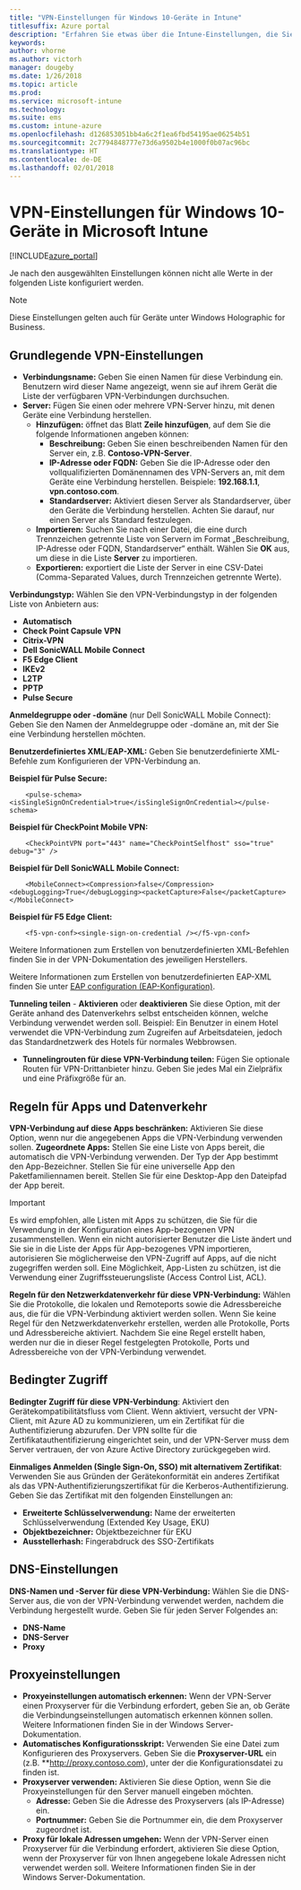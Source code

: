 ```yaml
---
title: "VPN-Einstellungen für Windows 10-Geräte in Intune"
titlesuffix: Azure portal
description: "Erfahren Sie etwas über die Intune-Einstellungen, die Sie zum Konfigurieren von VPN-Verbindungen auf Windows 10-Geräten verwenden können.\""
keywords: 
author: vhorne
ms.author: victorh
manager: dougeby
ms.date: 1/26/2018
ms.topic: article
ms.prod: 
ms.service: microsoft-intune
ms.technology: 
ms.suite: ems
ms.custom: intune-azure
ms.openlocfilehash: d126853051bb4a6c2f1ea6fbd54195ae06254b51
ms.sourcegitcommit: 2c7794848777e73d6a9502b4e1000f0b07ac96bc
ms.translationtype: HT
ms.contentlocale: de-DE
ms.lasthandoff: 02/01/2018
---
```

# <a name="vpn-settings-for-windows-10-devices-in-microsoft-intune"></a>VPN-Einstellungen für Windows 10-Geräte in Microsoft Intune

[!INCLUDE[azure_portal](./includes/azure_portal.md)]

Je nach den ausgewählten Einstellungen können nicht alle Werte in der folgenden Liste konfiguriert werden.

> [!NOTE]
> Diese Einstellungen gelten auch für Geräte unter Windows Holographic for Business.


## <a name="base-vpn-settings"></a>Grundlegende VPN-Einstellungen


- **Verbindungsname:** Geben Sie einen Namen für diese Verbindung ein. Benutzern wird dieser Name angezeigt, wenn sie auf ihrem Gerät die Liste der verfügbaren VPN-Verbindungen durchsuchen.
- **Server:** Fügen Sie einen oder mehrere VPN-Server hinzu, mit denen Geräte eine Verbindung herstellen.
    - **Hinzufügen:** öffnet das Blatt **Zeile hinzufügen**, auf dem Sie die folgende Informationen angeben können:
        - **Beschreibung:** Geben Sie einen beschreibenden Namen für den Server ein, z.B. **Contoso-VPN-Server**.
        - **IP-Adresse oder FQDN:** Geben Sie die IP-Adresse oder den vollqualifizierten Domänennamen des VPN-Servers an, mit dem Geräte eine Verbindung herstellen. Beispiele: **192.168.1.1**, **vpn.contoso.com**.
        - **Standardserver:** Aktiviert diesen Server als Standardserver, über den Geräte die Verbindung herstellen. Achten Sie darauf, nur einen Server als Standard festzulegen.
    - **Importieren:** Suchen Sie nach einer Datei, die eine durch Trennzeichen getrennte Liste von Servern im Format „Beschreibung, IP-Adresse oder FQDN, Standardserver“ enthält. Wählen Sie **OK** aus, um diese in die Liste **Server** zu importieren.
    - **Exportieren:** exportiert die Liste der Server in eine CSV-Datei (Comma-Separated Values, durch Trennzeichen getrennte Werte).

**Verbindungstyp:** Wählen Sie den VPN-Verbindungstyp in der folgenden Liste von Anbietern aus:
- **Automatisch**
- **Check Point Capsule VPN**
- **Citrix-VPN**
- **Dell SonicWALL Mobile Connect**
- **F5 Edge Client**
- **IKEv2**
- **L2TP**
- **PPTP**
- **Pulse Secure**


**Anmeldegruppe oder -domäne** (nur Dell SonicWALL Mobile Connect): Geben Sie den Namen der Anmeldegruppe oder -domäne an, mit der Sie eine Verbindung herstellen möchten.

**Benutzerdefiniertes XML**/**EAP-XML:** Geben Sie benutzerdefinierte XML-Befehle zum Konfigurieren der VPN-Verbindung an.

**Beispiel für Pulse Secure:**

```
    <pulse-schema><isSingleSignOnCredential>true</isSingleSignOnCredential></pulse-schema>
```

**Beispiel für CheckPoint Mobile VPN:**

```
    <CheckPointVPN port="443" name="CheckPointSelfhost" sso="true" debug="3" />
```

**Beispiel für Dell SonicWALL Mobile Connect:**

```
    <MobileConnect><Compression>false</Compression><debugLogging>True</debugLogging><packetCapture>False</packetCapture></MobileConnect>
```

**Beispiel für F5 Edge Client:**

```
    <f5-vpn-conf><single-sign-on-credential /></f5-vpn-conf>
```

Weitere Informationen zum Erstellen von benutzerdefinierten XML-Befehlen finden Sie in der VPN-Dokumentation des jeweiligen Herstellers.

Weitere Informationen zum Erstellen von benutzerdefinierten EAP-XML finden Sie unter [EAP configuration (EAP-Konfiguration)](https://docs.microsoft.com/windows/client-management/mdm/eap-configuration).

**Tunneling teilen** - **Aktivieren** oder **deaktivieren** Sie diese Option, mit der Geräte anhand des Datenverkehrs selbst entscheiden können, welche Verbindung verwendet werden soll. Beispiel: Ein Benutzer in einem Hotel verwendet die VPN-Verbindung zum Zugreifen auf Arbeitsdateien, jedoch das Standardnetzwerk des Hotels für normales Webbrowsen.
- **Tunnelingrouten für diese VPN-Verbindung teilen:** Fügen Sie optionale Routen für VPN-Drittanbieter hinzu. Geben Sie jedes Mal ein Zielpräfix und eine Präfixgröße für an.

## <a name="apps-and-traffic-rules"></a>Regeln für Apps und Datenverkehr

**VPN-Verbindung auf diese Apps beschränken:** Aktivieren Sie diese Option, wenn nur die angegebenen Apps die VPN-Verbindung verwenden sollen.
**Zugeordnete Apps:** Stellen Sie eine Liste von Apps bereit, die automatisch die VPN-Verbindung verwenden. Der Typ der App bestimmt den App-Bezeichner. Stellen Sie für eine universelle App den Paketfamiliennamen bereit. Stellen Sie für eine Desktop-App den Dateipfad der App bereit.

>[!IMPORTANT]
>Es wird empfohlen, alle Listen mit Apps zu schützen, die Sie für die Verwendung in der Konfiguration eines App-bezogenen VPN zusammenstellen. Wenn ein nicht autorisierter Benutzer die Liste ändert und Sie sie in die Liste der Apps für App-bezogenes VPN importieren, autorisieren Sie möglicherweise den VPN-Zugriff auf Apps, auf die nicht zugegriffen werden soll. Eine Möglichkeit, App-Listen zu schützen, ist die Verwendung einer Zugriffssteuerungsliste (Access Control List, ACL).

**Regeln für den Netzwerkdatenverkehr für diese VPN-Verbindung:** Wählen Sie die Protokolle, die lokalen und Remoteports sowie die Adressbereiche aus, die für die VPN-Verbindung aktiviert werden sollen. Wenn Sie keine Regel für den Netzwerkdatenverkehr erstellen, werden alle Protokolle, Ports und Adressbereiche aktiviert. Nachdem Sie eine Regel erstellt haben, werden nur die in dieser Regel festgelegten Protokolle, Ports und Adressbereiche von der VPN-Verbindung verwendet.


## <a name="conditional-access"></a>Bedingter Zugriff

**Bedingter Zugriff für diese VPN-Verbindung**: Aktiviert den Gerätekompatibilitätsfluss vom Client. Wenn aktiviert, versucht der VPN-Client, mit Azure AD zu kommunizieren, um ein Zertifikat für die Authentifizierung abzurufen. Der VPN sollte für die Zertifikatauthentifizierung eingerichtet sein, und der VPN-Server muss dem Server vertrauen, der von Azure Active Directory zurückgegeben wird.

**Einmaliges Anmelden (Single Sign-On, SSO) mit alternativem Zertifikat**: Verwenden Sie aus Gründen der Gerätekonformität ein anderes Zertifikat als das VPN-Authentifizierungszertifikat für die Kerberos-Authentifizierung. Geben Sie das Zertifikat mit den folgenden Einstellungen an: 

- **Erweiterte Schlüsselverwendung:** Name der erweiterten Schlüsselverwendung (Extended Key Usage, EKU)
- **Objektbezeichner:** Objektbezeichner für EKU
- **Ausstellerhash:** Fingerabdruck des SSO-Zertifikats

## <a name="dns-settings"></a>DNS-Einstellungen

**DNS-Namen und -Server für diese VPN-Verbindung:** Wählen Sie die DNS-Server aus, die von der VPN-Verbindung verwendet werden, nachdem die Verbindung hergestellt wurde.
Geben Sie für jeden Server Folgendes an:
- **DNS-Name**
- **DNS-Server**
- **Proxy**

## <a name="proxy-settings"></a>Proxyeinstellungen

- **Proxyeinstellungen automatisch erkennen:** Wenn der VPN-Server einen Proxyserver für die Verbindung erfordert, geben Sie an, ob Geräte die Verbindungseinstellungen automatisch erkennen können sollen. Weitere Informationen finden Sie in der Windows Server-Dokumentation.
- **Automatisches Konfigurationsskript:** Verwenden Sie eine Datei zum Konfigurieren des Proxyservers. Geben Sie die **Proxyserver-URL** ein (z.B. **http://proxy.contoso.com), unter der die Konfigurationsdatei zu finden ist.
- **Proxyserver verwenden:** Aktivieren Sie diese Option, wenn Sie die Proxyeinstellungen für den Server manuell eingeben möchten.
    - **Adresse:** Geben Sie die Adresse des Proxyservers (als IP-Adresse) ein.
    - **Portnummer:** Geben Sie die Portnummer ein, die dem Proxyserver zugeordnet ist.
- **Proxy für lokale Adressen umgehen:** Wenn der VPN-Server einen Proxyserver für die Verbindung erfordert, aktivieren Sie diese Option, wenn der Proxyserver für von Ihnen angegebene lokale Adressen nicht verwendet werden soll. Weitere Informationen finden Sie in der Windows Server-Dokumentation.
